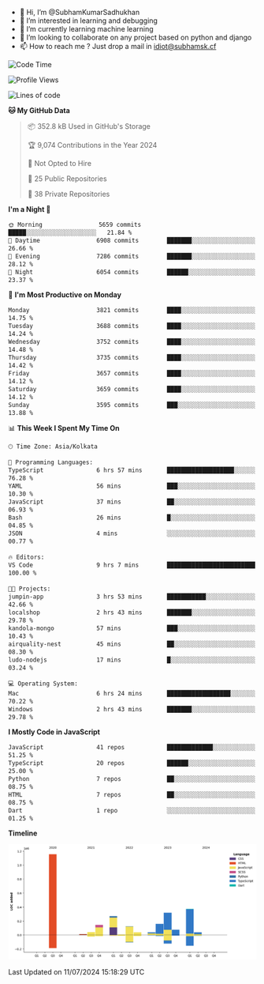 - 👋 Hi, I’m @SubhamKumarSadhukhan
- 👀 I’m interested in learning and debugging
- 🌱 I’m currently learning machine learning
- 💞️ I’m looking to collaborate on any project based on python and django
- 📫 How to reach me ?
      Just drop a mail in idiot@subhamsk.cf

<!---
SubhamKumarSadhukhan/SubhamKumarSadhukhan is a ✨ special ✨ repository because its `README.md` (this file) appears on your GitHub profile.
You can click the Preview link to take a look at your changes.
--->


<!--START_SECTION:waka-->
![Code Time](http://img.shields.io/badge/Code%20Time-2%2C295%20hrs%2022%20mins-blue)

![Profile Views](http://img.shields.io/badge/Profile%20Views-0-blue)

![Lines of code](https://img.shields.io/badge/From%20Hello%20World%20I%27ve%20Written-2.8%20million%20lines%20of%20code-blue)

**🐱 My GitHub Data** 

> 📦 352.8 kB Used in GitHub's Storage 
 > 
> 🏆 9,074 Contributions in the Year 2024
 > 
> 🚫 Not Opted to Hire
 > 
> 📜 25 Public Repositories 
 > 
> 🔑 38 Private Repositories 
 > 
**I'm a Night 🦉** 

```text
🌞 Morning                5659 commits        █████░░░░░░░░░░░░░░░░░░░░   21.84 % 
🌆 Daytime                6908 commits        ███████░░░░░░░░░░░░░░░░░░   26.66 % 
🌃 Evening                7286 commits        ███████░░░░░░░░░░░░░░░░░░   28.12 % 
🌙 Night                  6054 commits        ██████░░░░░░░░░░░░░░░░░░░   23.37 % 
```
📅 **I'm Most Productive on Monday** 

```text
Monday                   3821 commits        ████░░░░░░░░░░░░░░░░░░░░░   14.75 % 
Tuesday                  3688 commits        ████░░░░░░░░░░░░░░░░░░░░░   14.24 % 
Wednesday                3752 commits        ████░░░░░░░░░░░░░░░░░░░░░   14.48 % 
Thursday                 3735 commits        ████░░░░░░░░░░░░░░░░░░░░░   14.42 % 
Friday                   3657 commits        ████░░░░░░░░░░░░░░░░░░░░░   14.12 % 
Saturday                 3659 commits        ████░░░░░░░░░░░░░░░░░░░░░   14.12 % 
Sunday                   3595 commits        ███░░░░░░░░░░░░░░░░░░░░░░   13.88 % 
```


📊 **This Week I Spent My Time On** 

```text
🕑︎ Time Zone: Asia/Kolkata

💬 Programming Languages: 
TypeScript               6 hrs 57 mins       ███████████████████░░░░░░   76.28 % 
YAML                     56 mins             ███░░░░░░░░░░░░░░░░░░░░░░   10.30 % 
JavaScript               37 mins             ██░░░░░░░░░░░░░░░░░░░░░░░   06.93 % 
Bash                     26 mins             █░░░░░░░░░░░░░░░░░░░░░░░░   04.85 % 
JSON                     4 mins              ░░░░░░░░░░░░░░░░░░░░░░░░░   00.77 % 

🔥 Editors: 
VS Code                  9 hrs 7 mins        █████████████████████████   100.00 % 

🐱‍💻 Projects: 
jumpin-app               3 hrs 53 mins       ███████████░░░░░░░░░░░░░░   42.66 % 
localshop                2 hrs 43 mins       ███████░░░░░░░░░░░░░░░░░░   29.78 % 
kandola-mongo            57 mins             ███░░░░░░░░░░░░░░░░░░░░░░   10.43 % 
airquality-nest          45 mins             ██░░░░░░░░░░░░░░░░░░░░░░░   08.30 % 
ludo-nodejs              17 mins             █░░░░░░░░░░░░░░░░░░░░░░░░   03.24 % 

💻 Operating System: 
Mac                      6 hrs 24 mins       ██████████████████░░░░░░░   70.22 % 
Windows                  2 hrs 43 mins       ███████░░░░░░░░░░░░░░░░░░   29.78 % 
```

**I Mostly Code in JavaScript** 

```text
JavaScript               41 repos            █████████████░░░░░░░░░░░░   51.25 % 
TypeScript               20 repos            ██████░░░░░░░░░░░░░░░░░░░   25.00 % 
Python                   7 repos             ██░░░░░░░░░░░░░░░░░░░░░░░   08.75 % 
HTML                     7 repos             ██░░░░░░░░░░░░░░░░░░░░░░░   08.75 % 
Dart                     1 repo              ░░░░░░░░░░░░░░░░░░░░░░░░░   01.25 % 
```



**Timeline**

![Lines of Code chart](https://raw.githubusercontent.com/SubhamKumarSadhukhan/SubhamKumarSadhukhan/main/assets/bar_graph.png)


 Last Updated on 11/07/2024 15:18:29 UTC
<!--END_SECTION:waka-->
